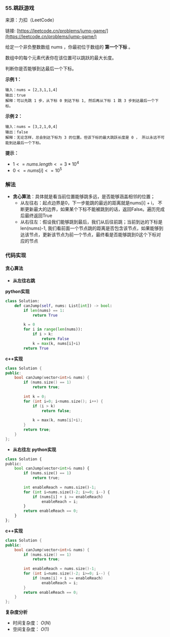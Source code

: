  ### 55.跳跃游戏
来源：力扣（LeetCode）

链接: [https://leetcode.cn/problems/jump-game/](https://leetcode.cn/problems/jump-game/)

给定一个非负整数数组 nums ，你最初位于数组的 **第一个下标** 。

数组中的每个元素代表你在该位置可以跳跃的最大长度。

判断你是否能够到达最后一个下标。

 

**示例 1：**
```
输入：nums = [2,3,1,1,4]
输出：true
解释：可以先跳 1 步，从下标 0 到达下标 1, 然后再从下标 1 跳 3 步到达最后一个下标。
```

**示例 2：**
```
输入：nums = [3,2,1,0,4]
输出：false
解释：无论怎样，总会到达下标为 3 的位置。但该下标的最大跳跃长度是 0 ， 所以永远不可能到达最后一个下标。
```

**提示：**
* $1 <= nums.length <= 3 * 10^4$
* $0 <= nums[i] <= 10^5$




### 解法
* **贪心算法**：具体就是看当前位置能够跳多远，是否能够涵盖相邻的位置；
	* 从左往右：起点边界是0，下一步能跳的最远的距离就是nums[i] + i， 不断更新最大的边界，如果某个下标不能被跳到的话，返回False。遍历完成后最终返回True
	* 从右往左：假设我们能够跳到最后，我们从后往前跳；当前到达的下标是len(nums)-1, 我们看前面一个节点跳的距离是否包含该节点，如果能够到达该节点，更新该节点为前一个节点，最终看是否能够跳到0这个下标对应的节点



### 代码实现
#### 贪心算法
* **从左往右跳**

**python实现**
```python
class Solution:
    def canJump(self, nums: List[int]) -> bool:
        if len(nums) == 1:
            return True
        
        k = 0
        for i in range(len(nums)):
            if i > k:
                return False
            k = max(k, nums[i]+i)
        return True
```


**c++实现**
```cpp
class Solution {
public:
    bool canJump(vector<int>& nums) {
        if (nums.size() == 1)
            return true;
        
        int k = 0;
        for (int i=0; i<nums.size(); i++) {
            if (i > k)
                return false;
            
            k = max(k, nums[i]+i);
        }
        return true;
    }
};
```

* **从右往左**
**python实现**
```python
class Solution {
public:
    bool canJump(vector<int>& nums) {
        if (nums.size() == 1)
            return true;
        
        int enableReach = nums.size()-1;
        for (int i=nums.size()-2; i>=0; i--) {
            if (nums[i] + i >= enableReach)
                enableReach = i;
        }
        return enableReach == 0;
    }
};
```


**c++实现**
```cpp
class Solution {
public:
    bool canJump(vector<int>& nums) {
        if (nums.size() == 1)
            return true;
        
        int enableReach = nums.size()-1;
        for (int i=nums.size()-2; i>=0; i--) {
            if (nums[i] + i >= enableReach)
                enableReach = i;
        }
        return enableReach == 0;
    }
};
```

**复杂度分析**
* 时间复杂度： $O(N)$  
* 空间复杂度： $O(1)$ 